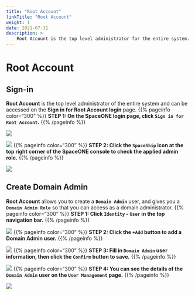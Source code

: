 ```yaml
---
title: "Root Account"
linkTitle: "Root Account"
weight: 1
date: 2021-07-31
description: >
    Root Account is the top level administrator for the entire system.
---
```


# Root Account

## Sign-in

**Root Account** is the top level administrator of the entire system and can be accessed on the **Sign in for Root Account login** page.
{{% pageinfo color=“300” %}}
**STEP 1: On the SpaceONE login page, click `Sign in for Root Account`.**
{{% /pageinfo %}}
<!-- **`Root Account`**는 시스템 전체에 대한 최상위 관리자로서, **`Sign in for Root Account`** 로그인 페이지를 통해 접속 가능합니다.

**STEP 1: SpaceONE 에 접속한  , `Sign in for Root Account`  로 Sign-in 합니다.** -->

![](/docs/using_spaceone_console/admin_guide/getting-started/root-account_img/root-account_img_01.png)

![](/docs/using_spaceone_console/admin_guide/getting-started/root-account_img/root-account_img_02.png)
{{% pageinfo color=“300” %}}
**STEP 2: Click the `SpaceShip` icon at the top right corner of the SpaceONE console to check the applied admin role.**
{{% /pageinfo %}}
<!-- **STEP 2: SpaceONE console 의 우측 상단의 `SpaceShip` 아이콘을 클릭해 적용된 admin role을 확인합니다.** -->

![](/docs/using_spaceone_console/admin_guide/getting-started/root-account_img/root-account_img_03.png)

## Create Domain Admin

**Root Account** allows you to create a **`Domain Admin`** user, and gives you a **`Domain Admin Role`** so that you can access as a domain administrator.
{{% pageinfo color=“300” %}}
**STEP 1: Click `Identity` - `User` in the top navigation bar.** 
{{% /pageinfo %}}
<!-- **Root Account** 의 역할은  **`Domain Admin`**  관리자 User를 생성하고,  **`Domain Admin Role`** 을 부여해  관리자가 접속할 수 있도록 지원하는 것입니다.  

**STEP 1: 상단 navigation의 `Identity` - `User` 를 클릭합니다.**  -->

![](/docs/using_spaceone_console/admin_guide/getting-started/root-account_img/root-account_img_04.png)
{{% pageinfo color=“300” %}}
**STEP 2: Click the `+Add` button to add a Domain Admin user.**
{{% /pageinfo %}}
<!-- **STEP 2:  `+Add` 버튼을 클릭해 Domain Admin 사용자를 추가합니다.** -->

![](/docs/using_spaceone_console/admin_guide/getting-started/root-account_img/root-account_img_05.png)
{{% pageinfo color=“300” %}}
**STEP 3: Fill in `Domain Admin` user information, then click the `Confirm` button to save.**
{{% /pageinfo %}}
<!-- **STEP 3: `Domain Admin` 사용자 정보를 추가한 후,`Confirm` 버튼을 눌러 저장합니다.**  -->

![](/docs/using_spaceone_console/admin_guide/getting-started/root-account_img/root-account_img_06.png)
{{% pageinfo color=“300” %}}
**STEP 4: You can see the details of the `Domain Admin` user on the `User Management` page.**
{{% /pageinfo %}}
<!-- **STEP 4: 상단의`Identity` - `User` 에서  적용된 내용을 확인할 수 있습니다.** -->
![](/docs/using_spaceone_console/admin_guide/getting-started/root-account_img/root-account_img_07.png)

